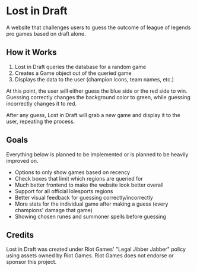 # Lost in Draft

A website that challenges users to guess the outcome of league of legends pro games based on draft alone.



## How it Works

1. Lost in Draft queries the database for a random game
2. Creates a Game object out of the queried game
3. Displays the data to the user (champion icons, team names, etc.)

At this point, the user will either guess the blue side or the red side to win. Guessing correctly changes the background color to green, while 
guessing incorrectly changes it to red. 

After any guess, Lost in Draft will grab a new game and display it to the user, repeating the process.

## Goals

Everything below is planned to be implemented or is planned to be heavily improved on.

- Options to only show games based on recency
- Check boxes that limit which regions are queried for
- Much better frontend to make the website look better overall
- Support for all official lolesports regions
- Better visual feedback for guessing correctly/incorrectly
- More stats for the individual game after making a guess (every champions' damage that game)
- Showing chosen runes and summoner spells before guessing

## Credits

Lost in Draft was created under Riot Games' "Legal Jibber Jabber" policy using assets owned by Riot Games.  Riot Games does not endorse or sponsor this project.
